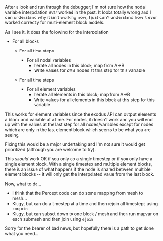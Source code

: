 After a look and run through the debugger; I'm not sure how the nodal
variable interpolation *ever* worked in the past.  It looks totally
wrong and I can understand why it isn’t working now; I just can't
understand how it ever worked correctly for multi-element block
models.
 
As I see it, it does the following for the interpolation:
 
 * For all blocks

   * For all time steps

     * For all nodal variables
       * Iterate all nodes in this block; map from A->B
       * Write values for *all* B nodes at this step for this variable

   * For all time steps

     * For all element variables
       * Iterate all elements in this block; map from A->B
       * Write values for all elements in this block at this step for this variable
 
This works for element variables since the exodus API can output
elements a block and variable at a time.  For nodes, it doesn't work
and you will end up with the values at the last step for all
nodes/variables except for nodes which are only in the last element
block which seems to be what you are seeing.
 
Fixing this would be a major undertaking and I'm not sure it would get
prioritized (although you are welcome to try).
 
This *should* work OK if you only do a single timestep or if you only
have a single element block.  With a single timestep and multiple
element blocks, there is an issue of what happens if the node is
shared between multiple element blocks -- it will only get the
interpolated value from the last block.
 
Now, what to do...
 * I think that the Percept code can do some mapping from mesh to mesh...
 * Klugy, but can do a timestep at a time and then rejoin all timesteps using `conjoin`
 * Klugy, but can subset down to one block / mesh and then run mapvar on each submesh and then join using `ejoin`
 
Sorry for the bearer of bad news, but hopefully there is a path to get
done what you need...

